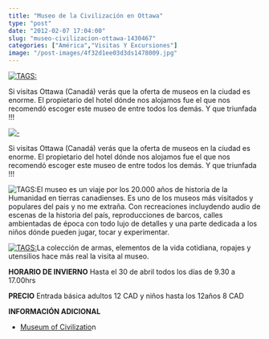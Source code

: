 ```yaml
---
title: "Museo de la Civilización en Ottawa"
type: "post"
date: "2012-02-07 17:04:00"
slug: "museo-civilizacion-ottawa-1430467"
categories: ["América","Visitas Y Excursiones"]
image: "/post-images/4f32d1ee03d3ds1478009.jpg"
---
```


 [![ TAGS:](/post-images/4f32d1ee03d3ds1478009.jpg "Museo de la Civilización en Ottawa by missviajes")](/post-images/4f32d1ee03d3ds1478009.jpg)

 Si visitas Ottawa (Canadá) verás que la oferta de museos en la ciudad es enorme. El propietario del hotel dónde nos alojamos fue el que nos recomendó escoger este museo de entre todos los demás. Y que triunfada !!!

 [![ - ](/post-images/4f32d2500b7ebs1590347.jpg "museo de la Civilización by missviajes")](/post-images/4f32d2500b7ebs1590347.jpg)

 Si visitas Ottawa (Canadá) verás que la oferta de museos en la ciudad es enorme. El propietario del hotel dónde nos alojamos fue el que nos recomendó escoger este museo de entre todos los demás. Y que triunfada !!!

 ![ TAGS:](/post-images/4f32d36967cefs1514917.jpg "recreación de una calle en el Museo de la Civilización de Ottawa")El museo es un viaje por los 20.000 años de historia de la Humanidad en tierras canadienses. Es uno de los museos más visitados y populares del pais y no me extraña. Con recreaciones incluydendo audio de escenas de la historia del país, reproducciones de barcos, calles ambientadas de época con todo lujo de detalles y una parte dedicada a los niños dónde pueden jugar, tocar y experimentar.

 [![ TAGS:](/post-images/4f32d4d4aec03s1180883.jpg "by missviajes")](/post-images/4f32d4d4aec03s1180883.jpg)La colección de armas, elementos de la vida cotidiana, ropajes y utensilios hace más real la visita al museo.

 **HORARIO DE INVIERNO** Hasta el 30 de abril todos los días de 9.30 a 17.00hrs

 **PRECIO** Entrada básica adultos 12 CAD y niños hasta los 12años 8 CAD

 **INFORMACIÓN ADICIONAL**

- [ Museum of Civilizatio](http://www.civilization.ca/plan-your-visit/hours-of-operation)n